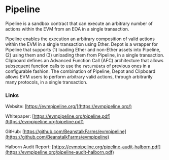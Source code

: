 # Pipeline

Pipeline is a sandbox contract that can execute an arbitrary number of actions within the EVM from an EOA in a single transaction.

Pipeline enables the execution an arbitrary composition of valid actions within the EVM in a single transaction using Ether. Depot is a wrapper for Pipeline that supports (1) loading Ether and non-Ether assets into Pipeline, (2) using them and (3) unloading them from Pipeline, in a single transaction. Clipboard defines an Advanced Function Call (AFC) architecture that allows subsequent function calls to use the `returnData` of previous ones in a configurable fashion. The combination of Pipeline, Depot and Clipboard allows EVM users to perform arbitrary valid actions, through arbitrarily many protocols, in a single transaction.

### Links

Website: [https://evmpipeline.org/](https://evmpipeline.org/)

Whitepaper: [https://evmpipeline.org/pipeline.pdf](https://evmpipeline.org/pipeline.pdf)

GitHub: [https://github.com/BeanstalkFarms/evmpipeline](https://github.com/BeanstalkFarms/evmpipeline)

Halborn Audit Report: [https://evmpipeline.org/pipeline-audit-halborn.pdf](https://evmpipeline.org/pipeline-audit-halborn.pdf)
